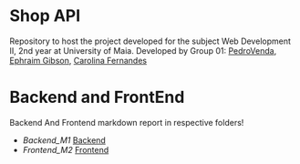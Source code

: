 # Shop API

Repository to host the project developed for the subject Web Development II, 2nd year at University of Maia. Developed by Group 01:  [PedroVenda](https://github.com/PedroVenda27), [Ephraim Gibson](https://github.com/EphraimGibson.), [Carolina Fernandes](https://github.com/Carolinafbar)

# Backend and FrontEnd
Backend And Frontend markdown report in respective folders!

- *Backend_M1* [Backend](backend_M1)
- *Frontend_M2* [Frontend](frontend_M2)

